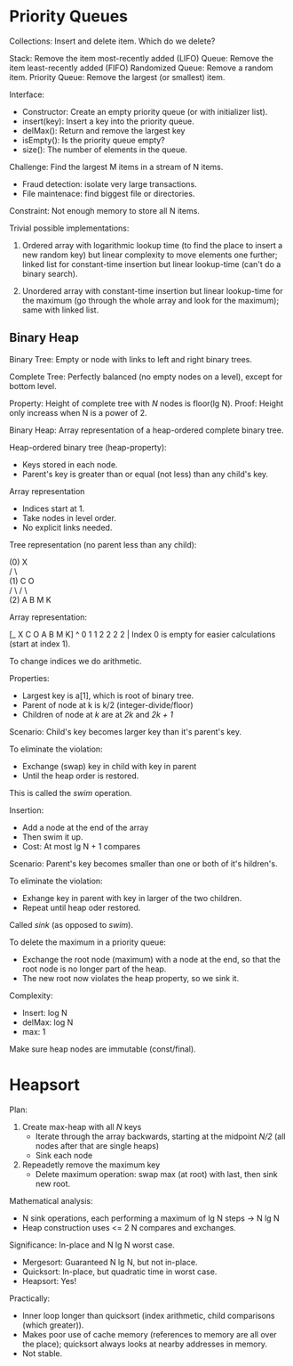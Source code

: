 # Priority Queues

Collections: Insert and delete item. Which do we delete?

Stack: Remove the item most-recently added (LIFO)
Queue: Remove the item least-recently added (FIFO)
Randomized Queue: Remove a random item.
Priority Queue: Remove the largest (or smallest) item.

Interface:

- Constructor: Create an empty priority queue (or with initializer list).
- insert(key): Insert a key into the priority queue.
- delMax(): Return and remove the largest key
- isEmpty(): Is the priority queue empty?
- size(): The number of elements in the queue.

Challenge: Find the largest M items in a stream of N items.

- Fraud detection: isolate very large transactions.
- File maintenace: find biggest file or directories.

Constraint: Not enough memory to store all N items.

Trivial possible implementations:

1. Ordered array with logarithmic lookup time (to find the place to insert a new random key) but linear complexity to move elements one further; linked list for constant-time insertion but linear lookup-time (can't do a binary search).

2. Unordered array with constant-time insertion but linear lookup-time for the maximum (go through the whole array and look for the maximum); same with linked list.

## Binary Heap

Binary Tree: Empty or node with links to left and right binary trees.

Complete Tree: Perfectly balanced (no empty nodes on a level), except for bottom level.

Property: Height of complete tree with *N* nodes is floor(lg N).
Proof: Height only increass when N is a power of 2.

Binary Heap: Array representation of a heap-ordered complete binary tree.

Heap-ordered binary tree (heap-property):

- Keys stored in each node.
- Parent's key is greater than or equal (not less) than any child's key.

Array representation
- Indices start at 1.
- Take nodes in level order.
- No explicit links needed.

Tree representation (no parent less than any child):

(0)       X  
        /   \  
(1)    C     O  
      / \   / \  
(2)  A   B M   K  

Array representation:

[_ X C O A B M K]
 ^ 0 1 1 2 2 2 2
 |
Index 0 is empty for easier calculations (start at index 1).

To change indices we do arithmetic.

Properties:

- Largest key is a[1], which is root of binary tree.
- Parent of node at k is k/2 (integer-divide/floor)
- Children of node at *k* are at *2k* and *2k + 1*

Scenario: Child's key becomes larger key than it's parent's key.

To eliminate the violation:
- Exchange (swap) key in child with key in parent
- Until the heap order is restored.

This is called the *swim* operation.

Insertion:

- Add a node at the end of the array
- Then swim it up.
- Cost: At most lg N + 1 compares

Scenario: Parent's key becomes smaller than one or both of it's hildren's.

To eliminate the violation:
- Exhange key in parent with key in larger of the two children.
- Repeat until heap oder restored.

Called *sink* (as opposed to *swim*).

To delete the maximum in a priority queue:

- Exchange the root node (maximum) with a node at the end, so that the root node is no longer part of the heap.
- The new root now violates the heap property, so we sink it.

Complexity:

- Insert: log N
- delMax: log N
- max: 1

Make sure heap nodes are immutable (const/final).

# Heapsort

Plan:
1. Create max-heap with all *N* keys
	- Iterate through the array backwards, starting at the midpoint *N/2* (all nodes after that are single heaps)
	- Sink each node
2. Repeadetly remove the maximum key
	- Delete maximum operation: swap max (at root) with last, then sink new root.

Mathematical analysis:

- N sink operations, each performing a maximum of lg N steps -> N lg N
- Heap construction uses <= 2 N compares and exchanges.

Significance: In-place and N lg N worst case.

- Mergesort: Guaranteed N lg N, but not in-place.
- Quicksort: In-place, but quadratic time in worst case.
- Heapsort: Yes!

Practically:

- Inner loop longer than quicksort (index arithmetic, child comparisons (which greater)).
- Makes poor use of cache memory (references to memory are all over the place); quicksort always looks at nearby addresses in memory.
- Not stable.